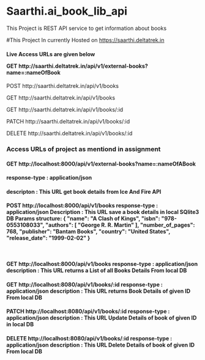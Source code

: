 # Saarthi.ai_book_lib_api

This Project is REST API service to get information about books

#This Project In currently Hosted on https://saarthi.deltatrek.in
<h4>Live Access URLs are  given below

<p>GET    http://saarthi.deltatrek.in/api/v1/external-books?name=:nameOfBook</h4>
<p>POST   http://saarthi.deltatrek.in/api/v1/books
<p>GET    http://saarthi.deltatrek.in/api/v1/books
<p>GET    http://saarthi.deltatrek.in/api/v1/books/:id
<p>PATCH  http://saarthi.deltatrek.in/api/v1/books/:id
<p>DELETE http://saarthi.deltatrek.in/api/v1/books/:id
<br>
<h3>Access URLs of project as mentiond in assignment

<h4>GET http://localhost:8000/api/v1/external-books?name=:nameOfABook
<h4>response-type : application/json
<h4>descripton : This URL get book details from  Ice And Fire API 

<h4>POST http://localhost:8000/api/v1/books
<a>response-type : application/json
<a>Description : This URL save a book details in local SQlite3 DB
<a>Params structure: {
            "name": "A Clash of Kings",
            "isbn": "978-0553108033",
            "authors": [
                "George R. R. Martin"
            ],
            "number_of_pages": 768,
            "publisher": "Bantam Books",
            "country": "United States", 
            "release_date": "1999-02-02"
    }</p>
<br>        
<h4>GET http://localhost:8000/api/v1/books 
<a>response-type : application/json
<a>description : This URL returns a List of all Books Details From local DB

<h4>GET http://localhost:8080/api/v1/books/:id 
<a>response-type : application/json
<a>description : This URL returns Book Details of given ID From local DB

<h4>PATCH http://localhost:8080/api/v1/books/:id
<a>response-type : application/json
<a>description : This URL Update Details of book of given ID in local DB

<h4>DELETE  http://localhost:8080/api/v1/books/:id
<a>response-type : application/json
<a>description : This URL Delete Details of book of given ID From local DB
